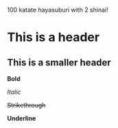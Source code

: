 100 katate hayasuburi with 2 shinai!

# This is a header

## This is a smaller header

**Bold**

*Italic*

~~Strikethrough~~

__Underline__
